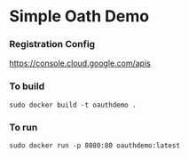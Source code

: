 # Simple Oath Demo
### Registration Config
https://console.cloud.google.com/apis

### To build
`sudo docker build -t oauthdemo .`
### To run
`sudo docker run -p 8080:80 oauthdemo:latest`
